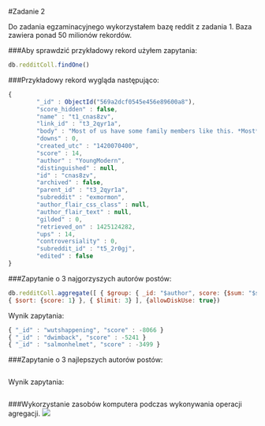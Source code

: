 #Zadanie 2

Do zadania egzaminacyjnego wykorzystałem bazę reddit z zadania 1. Baza zawiera ponad 50 milionów rekordów.

###Aby sprawdzić przykładowy rekord użyłem zapytania:
```js
db.redditColl.findOne()
```

###Przykładowy rekord wygląda następująco: 
```js
{
        "_id" : ObjectId("569a2dcf0545e456e89600a8"),
        "score_hidden" : false,
        "name" : "t1_cnas8zv",
        "link_id" : "t3_2qyr1a",
        "body" : "Most of us have some family members like this. *Most* of my family is like this. ",
        "downs" : 0,
        "created_utc" : "1420070400",
        "score" : 14,
        "author" : "YoungModern",
        "distinguished" : null,
        "id" : "cnas8zv",
        "archived" : false,
        "parent_id" : "t3_2qyr1a",
        "subreddit" : "exmormon",
        "author_flair_css_class" : null,
        "author_flair_text" : null,
        "gilded" : 0,
        "retrieved_on" : 1425124282,
        "ups" : 14,
        "controversiality" : 0,
        "subreddit_id" : "t5_2r0gj",
        "edited" : false
}
```

###Zapytanie o 3 najgorzyszych autorów postów: 
```js
db.redditColl.aggregate([ { $group: { _id: "$author", score: {$sum: "$score" } } },
{ $sort: {score: 1} }, { $limit: 3} ], {allowDiskUse: true})
```

Wynik zapytania:
```js
{ "_id" : "wutshappening", "score" : -8066 }
{ "_id" : "dwimback", "score" : -5241 }
{ "_id" : "salmonhelmet", "score" : -3499 }
```


###Zapytanie o 3 najlepszych autorów postów:
```

```

Wynik zapytania:
```js

```

###Wykorzystanie zasobów komputera podczas wykonywania operacji agregacji.
![](http://i.imgur.com/xWgWm85.jpg)
